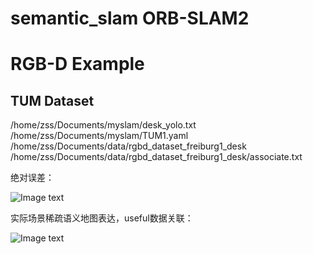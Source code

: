 # semantic_slam ORB-SLAM2

#  RGB-D Example
## TUM Dataset

/home/zss/Documents/myslam/desk_yolo.txt /home/zss/Documents/myslam/TUM1.yaml /home/zss/Documents/data/rgbd_dataset_freiburg1_desk /home/zss/Documents/data/rgbd_dataset_freiburg1_desk/associate.txt
  
绝对误差： 

![Image text](https://github.com/zssjh/semantic_slam/blob/master/picture/ape.png)


实际场景稀疏语义地图表达，useful数据关联：

![Image text](https://github.com/zssjh/semantic_slam/blob/master/picture/real_scene.png)

